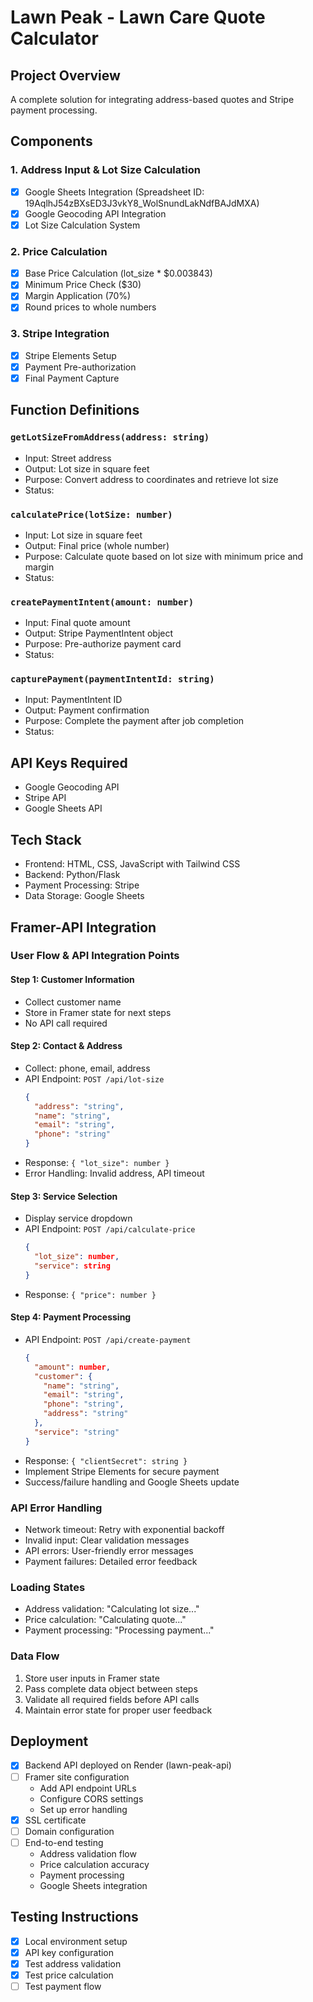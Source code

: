 # Lawn Peak - Lawn Care Quote Calculator

## Project Overview
A complete solution for integrating address-based quotes and Stripe payment processing.

## Components

### 1. Address Input & Lot Size Calculation
- [x] Google Sheets Integration (Spreadsheet ID: 19AqlhJ54zBXsED3J3vkY8_WolSnundLakNdfBAJdMXA)
- [x] Google Geocoding API Integration
- [x] Lot Size Calculation System

### 2. Price Calculation
- [x] Base Price Calculation (lot_size * $0.003843)
- [x] Minimum Price Check ($30)
- [x] Margin Application (70%)
- [x] Round prices to whole numbers

### 3. Stripe Integration
- [x] Stripe Elements Setup
- [x] Payment Pre-authorization
- [x] Final Payment Capture

## Function Definitions

### `getLotSizeFromAddress(address: string)`
- Input: Street address
- Output: Lot size in square feet
- Purpose: Convert address to coordinates and retrieve lot size
- Status: 

### `calculatePrice(lotSize: number)`
- Input: Lot size in square feet
- Output: Final price (whole number)
- Purpose: Calculate quote based on lot size with minimum price and margin
- Status: 

### `createPaymentIntent(amount: number)`
- Input: Final quote amount
- Output: Stripe PaymentIntent object
- Purpose: Pre-authorize payment card
- Status: 

### `capturePayment(paymentIntentId: string)`
- Input: PaymentIntent ID
- Output: Payment confirmation
- Purpose: Complete the payment after job completion
- Status: 

## API Keys Required
- Google Geocoding API
- Stripe API
- Google Sheets API

## Tech Stack
- Frontend: HTML, CSS, JavaScript with Tailwind CSS
- Backend: Python/Flask
- Payment Processing: Stripe
- Data Storage: Google Sheets

## Framer-API Integration

### User Flow & API Integration Points

#### Step 1: Customer Information
- Collect customer name
- Store in Framer state for next steps
- No API call required

#### Step 2: Contact & Address
- Collect: phone, email, address
- API Endpoint: `POST /api/lot-size`
  ```json
  {
    "address": "string",
    "name": "string",
    "email": "string",
    "phone": "string"
  }
  ```
- Response: `{ "lot_size": number }`
- Error Handling: Invalid address, API timeout

#### Step 3: Service Selection
- Display service dropdown
- API Endpoint: `POST /api/calculate-price`
  ```json
  {
    "lot_size": number,
    "service": string
  }
  ```
- Response: `{ "price": number }`

#### Step 4: Payment Processing
- API Endpoint: `POST /api/create-payment`
  ```json
  {
    "amount": number,
    "customer": {
      "name": "string",
      "email": "string",
      "phone": "string",
      "address": "string"
    },
    "service": "string"
  }
  ```
- Response: `{ "clientSecret": string }`
- Implement Stripe Elements for secure payment
- Success/failure handling and Google Sheets update

### API Error Handling
- Network timeout: Retry with exponential backoff
- Invalid input: Clear validation messages
- API errors: User-friendly error messages
- Payment failures: Detailed error feedback

### Loading States
- Address validation: "Calculating lot size..."
- Price calculation: "Calculating quote..."
- Payment processing: "Processing payment..."

### Data Flow
1. Store user inputs in Framer state
2. Pass complete data object between steps
3. Validate all required fields before API calls
4. Maintain error state for proper user feedback

## Deployment
- [x] Backend API deployed on Render (lawn-peak-api)
- [ ] Framer site configuration
  - Add API endpoint URLs
  - Configure CORS settings
  - Set up error handling
- [x] SSL certificate
- [ ] Domain configuration
- [ ] End-to-end testing
  - Address validation flow
  - Price calculation accuracy
  - Payment processing
  - Google Sheets integration

## Testing Instructions
- [x] Local environment setup
- [x] API key configuration
- [x] Test address validation
- [x] Test price calculation
- [ ] Test payment flow

